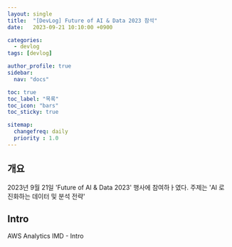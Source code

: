 ```yaml
---
layout: single
title:  "[DevLog] Future of AI & Data 2023 참석"
date:   2023-09-21 10:10:00 +0900

categories:
  - devlog
tags: [devlog]

author_profile: true
sidebar:
  nav: "docs"

toc: true
toc_label: "목록"
toc_icon: "bars"
toc_sticky: true

sitemap:
  changefreq: daily
  priority : 1.0
---
```


## 개요  
2023년 9월 21일 'Future of AI & Data 2023' 행사에 참여하ㅏ였다.
주제는 'AI 로 진화하는 데이터 및 분석 전략'

## Intro  
AWS Analytics IMD - Intro  
